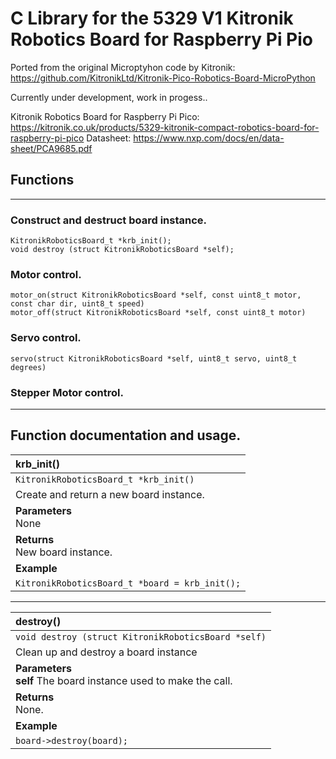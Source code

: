 # C Library for the 5329 V1 Kitronik Robotics Board for Raspberry Pi Pio

Ported from the original Microptyhon code by Kitronik: https://github.com/KitronikLtd/Kitronik-Pico-Robotics-Board-MicroPython

Currently under development, work in progess..

Kitronik Robotics Board for Raspberry Pi Pico: https://kitronik.co.uk/products/5329-kitronik-compact-robotics-board-for-raspberry-pi-pico
Datasheet: https://www.nxp.com/docs/en/data-sheet/PCA9685.pdf

## Functions
---
### Construct and destruct board instance.
    KitronikRoboticsBoard_t *krb_init();
    void destroy (struct KitronikRoboticsBoard *self);

### Motor control.
    motor_on(struct KitronikRoboticsBoard *self, const uint8_t motor, const char dir, uint8_t speed)
    motor_off(struct KitronikRoboticsBoard *self, const uint8_t motor)

### Servo control.
    servo(struct KitronikRoboticsBoard *self, uint8_t servo, uint8_t degrees)

### Stepper Motor control.

---

## Function documentation and usage.
| krb_init()                          |
|:---------- |
| `KitronikRoboticsBoard_t *krb_init()` |
| Create and return a new board instance.  |
| **Parameters** <br> None |
| **Returns** <br> New board instance. |
| **Example**
| `KitronikRoboticsBoard_t *board = krb_init();` |
---
| destroy()                         |
|:---------- |
| `void destroy (struct KitronikRoboticsBoard *self)` |
| Clean up and destroy a board instance  |
| **Parameters** <br>  **self** The board instance used to make the call. |
| **Returns** <br> None. |
| **Example**
| `board->destroy(board);` |

